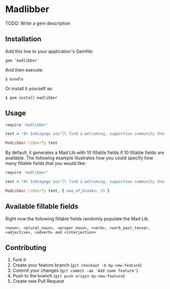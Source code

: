# Madlibber

TODO: Write a gem description

## Installation

Add this line to your application's Gemfile:

    gem 'madlibber'

And then execute:

    $ bundle

Or install it yourself as:

    $ gem install madlibber

## Usage
```ruby
require 'madlibber'

text = "At Indiegogo you’ll find a welcoming, supportive community that embraces collaboration, fearlessness and authenticity. We are a a rapidly growing organization and our platform is used by people all over the world to raise money for their creative, cause-related, or entrepreneurial ideas. Our customers are passionate about their funding campaigns, and so are we! We are a team of passionate, results-driven, team-players who are lucky enough to be able to call “helping people achieve their dream” work. We love our dogs, good food, coffee, and post-it notes! Lots of post-it notes!"

MadLibber.libberfy text
```

By default, it generates a Mad Lib with 10 fillable fields if 10 fillable fields are available. The following example illustrates how you could specify how many fillable fields that you would like:

```ruby
require 'madlibber'

text = "At Indiegogo you’ll find a welcoming, supportive community that embraces collaboration, fearlessness and authenticity. We are a a rapidly growing organization and our platform is used by people all over the world to raise money for their creative, cause-related, or entrepreneurial ideas. Our customers are passionate about their funding campaigns, and so are we! We are a team of passionate, results-driven, team-players who are lucky enough to be able to call “helping people achieve their dream” work. We love our dogs, good food, coffee, and post-it notes! Lots of post-it notes!"

MadLibber.libberfy text, { num_of_blanks: 15 }
```

## Available fillable fields
Right now the following fillable fields randomly populate the Mad Lib.

```
<noun>, <plural_noun>, <proper_noun>, <verb>, <verb_past_tense>, <adjective>, <adverb> and <interjection>
```

## Contributing

1. Fork it
2. Create your feature branch (`git checkout -b my-new-feature`)
3. Commit your changes (`git commit -am 'Add some feature'`)
4. Push to the branch (`git push origin my-new-feature`)
5. Create new Pull Request
